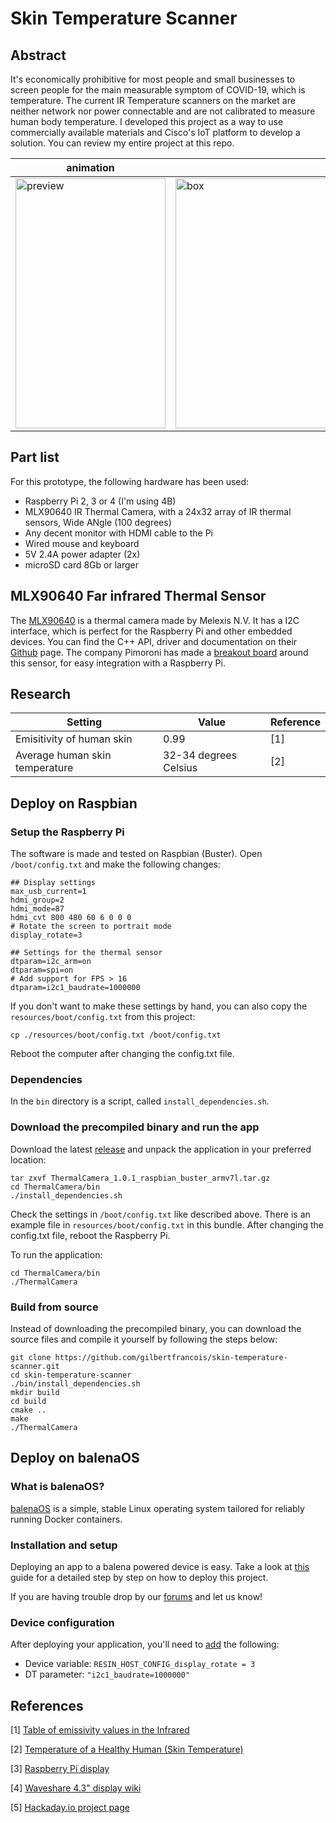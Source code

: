 # Skin Temperature Scanner

## Abstract

It's economically prohibitive for most people and small businesses to screen people for the main measurable symptom of COVID-19, which is temperature. The current IR Temperature scanners on the market are neither network nor power connectable and are not calibrated to measure human body temperature. I developed this project as a way to use commercially available materials and Cisco's IoT platform to develop a solution. You can review my entire project at this repo. 

|animation   | device  |
|---|---|
|<img alt="preview" src="resources/doc/preview.gif" height=400 width=240> | <img alt="box" src="resources/doc/01.jpg" height=400 width=533>|

## Part list

For this prototype, the following hardware has been used:
- Raspberry Pi 2, 3 or 4 (I'm using 4B)
- MLX90640 IR Thermal Camera, with a 24x32 array of IR thermal sensors, Wide ANgle (100 degrees)
- Any decent monitor with HDMI cable to the Pi
- Wired mouse and keyboard
- 5V 2.4A power adapter (2x)
- microSD card 8Gb or larger

## MLX90640 Far infrared Thermal Sensor

The [MLX90640](https://www.melexis.com/en/product/MLX90640/Far-Infrared-Thermal-Sensor-Array) is a thermal camera
made by Melexis N.V. It has a I2C interface, which is perfect for the Raspberry Pi and other embedded devices. You can 
find the C++ API, driver and documentation on their [Github](https://github.com/melexis/mlx90640-library) page.
The company Pimoroni has made a 
[breakout board](https://shop.pimoroni.com/products/mlx90640-thermal-camera-breakout?variant=12536948654163) around this
sensor, for easy integration with a Raspberry Pi.

## Research

| Setting                        | Value                 | Reference |
| ------------------------------ | --------------------- | --------- |
| Emisitivity of human skin      | 0.99                  | [1]       |
| Average human skin temperature | 32-34 degrees Celsius | [2]       |


## Deploy on Raspbian
### Setup the Raspberry Pi

The software is made and tested on Raspbian (Buster). Open `/boot/config.txt` and make the following changes:

```
## Display settings
max_usb_current=1
hdmi_group=2
hdmi_mode=87
hdmi_cvt 800 480 60 6 0 0 0 
# Rotate the screen to portrait mode
display_rotate=3

## Settings for the thermal sensor
dtparam=i2c_arm=on
dtparam=spi=on
# Add support for FPS > 16
dtparam=i2c1_baudrate=1000000
```

If you don't want to make these settings by hand, you can also copy the `resources/boot/config.txt` from this project:

```shell script
cp ./resources/boot/config.txt /boot/config.txt
```
Reboot the computer after changing the config.txt file.

### Dependencies

In the `bin` directory is a script, called `install_dependencies.sh`.


### Download the precompiled binary and run the app

Download the latest [release](https://github.com/gilbertfrancois/skin-temperature-scanner/releases) 
and unpack the application in your preferred location:
```shell script
tar zxvf ThermalCamera_1.0.1_raspbian_buster_armv7l.tar.gz
cd ThermalCamera/bin
./install_dependencies.sh
```
Check the settings in `/boot/config.txt` like described above. There is an example file in `resources/boot/config.txt` in 
this bundle. After changing the config.txt file, reboot the Raspberry Pi.

To run the application:
```shell script
cd ThermalCamera/bin
./ThermalCamera
```

### Build from source

Instead of downloading the precompiled binary, you can download the source files and compile it yourself by following
the steps below:

```shell script
git clone https://github.com/gilbertfrancois/skin-temperature-scanner.git
cd skin-temperature-scanner
./bin/install_dependencies.sh
mkdir build
cd build
cmake ..
make
./ThermalCamera
``` 

## Deploy on balenaOS

### What is balenaOS?
[balenaOS](https://www.balena.io/os/) is a simple, stable Linux operating system tailored for reliably running Docker containers.

### Installation and setup
Deploying an app to a balena powered device is easy. Take a look at [this]() guide for a detailed step by step on how to deploy this project.

If you are having trouble drop by our [forums](https://forums.balena.io/) and let us know!

### Device configuration
After deploying your application, you'll need to [add](https://www.balena.io/docs/learn/manage/configuration/) the following: 
- Device variable: `RESIN_HOST_CONFIG_display_rotate = 3`
- DT parameter: `"i2c1_baudrate=1000000"`

## References

[1] [Table of emissivity values in the Infrared](https://www.optotherm.com/emiss-table.htm)

[2] [Temperature of a Healthy Human (Skin Temperature)](https://hypertextbook.com/facts/2001/AbantyFarzana.shtml)

[3] [Raspberry Pi display](https://www.raspberrypi.org/documentation/hardware/display/)

[4] [Waveshare 4.3" display wiki](https://www.waveshare.com/wiki/4.3inch_HDMI_LCD_(B))

[5] [Hackaday.io project page](https://hackaday.io/project/170595-skin-temperature-scanner)
